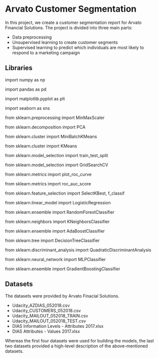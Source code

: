 # Arvato Customer Segmentation
In this project, we create a customer segmentation report for Arvato Financial Solutions. The project is divided into three main parts:
- Data preprocessing
- Unsupervised learning to create customer segments
- Supervised learning to predict which individuals are most likely to respond to a marketing campaign

## Libraries
import numpy as np

import pandas as pd

import matplotlib.pyplot as plt

import seaborn as sns

from sklearn.preprocessing import MinMaxScaler

from sklearn.decomposition import PCA

from sklearn.cluster import MiniBatchKMeans

from sklearn.cluster import KMeans

from sklearn.model_selection import train_test_split

from sklearn.model_selection import GridSearchCV

from sklearn.metrics import plot_roc_curve

from sklearn.metrics import roc_auc_score

from sklearn.feature_selection import SelectKBest, f_classif

from sklearn.linear_model import LogisticRegression

from sklearn.ensemble import RandomForestClassifier

from sklearn.neighbors import KNeighborsClassifier

from sklearn.ensemble import AdaBoostClassifier

from sklearn.tree import DecisionTreeClassifier

from sklearn.discriminant_analysis import QuadraticDiscriminantAnalysis

from sklearn.neural_network import MLPClassifier

from sklearn.ensemble import GradientBoostingClassifier

## Datasets
The datasets were provided by Arvato Finacial Solutions.

- Udacity_AZDIAS_052018.csv
- Udacity_CUSTOMERS_052018.csv
- Udacity_MAILOUT_052018_TRAIN.csv
- Udacity_MAILOUT_052018_TEST.csv
- DIAS Information Levels - Attributes 2017.xlsx
- DIAS Attributes - Values 2017.xlsx

Whereas the first four datasets were used for building the models, the last two datasets provided a high-level description of the above-mentioned datasets.

